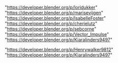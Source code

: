 "https://developer.blender.org/p/loridukker"
"https://developer.blender.org/p/marisevijgen"
"https://developer.blender.org/p/IsabelleFoster"
"https://developer.blender.org/p/cherielutz"
"https://developer.blender.org/p/sebcorne"
"https://developer.blender.org/p/Vector_Impulse"
"https://developer.blender.org/p/Kiaralinders9497"
 
"https://developer.blender.org/p/Henrywalker9812"
"https://developer.blender.org/p/Kiaralinders9497"
 
